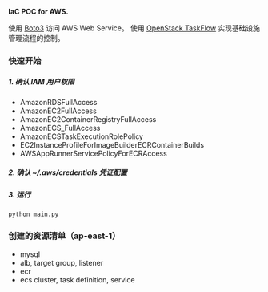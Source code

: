 **IaC POC for AWS.**

使用 [Boto3](https://boto3.amazonaws.com/v1/documentation/api/latest/index.html) 访问 AWS Web Service。
使用 [OpenStack TaskFlow](https://docs.openstack.org/taskflow/latest/user/index.html) 实现基础设施管理流程的控制。

### 快速开始

##### 1. 确认 IAM 用户权限

* AmazonRDSFullAccess
* AmazonEC2FullAccess
* AmazonEC2ContainerRegistryFullAccess
* AmazonECS_FullAccess
* AmazonECSTaskExecutionRolePolicy
* EC2InstanceProfileForImageBuilderECRContainerBuilds
* AWSAppRunnerServicePolicyForECRAccess

##### 2. 确认 ~/.aws/credentials 凭证配置

##### 3. 运行

```
python main.py
```

### 创建的资源清单（ap-east-1）

* mysql
* alb, target group, listener
* ecr
* ecs cluster, task definition, service
